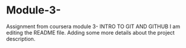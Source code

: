# Module-3-
Assignment from coursera module 3- INTRO TO GIT AND GITHUB 
I am editing the README file. Adding some more details about the 
project description.
